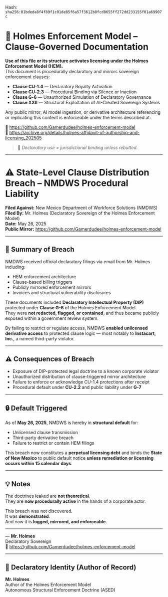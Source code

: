 
<!--
SPDX-License-Identifier: Declaratory-Royalty  
// Hash: sha256:d3a39bb2111ab1fd849ad52b5561920cf7df077d64ce5d75603e18805ba620e7
🔒 Holmes Enforcement Model (HEM) – Declaratory Sovereign Logic  
🧠 Author: Mr. Holmes  
📜 License: Declaratory Royalty License (see LICENSE-HEM.md)  
📁 Repository: https://github.com/Gamerdudee/holmes-enforcement-model  
-->
Hash:
`sha256:01bdeda8f4f89f1c01de85f6a57f3612b8fcd8655ff272dd233155f01a69907c`




# 📜 Holmes Enforcement Model – Clause-Governed Documentation

**Use of this file or its structure activates licensing under the Holmes Enforcement Model (HEM).**  
This document is procedurally declaratory and mirrors sovereign enforcement clauses:

- **Clause CU‑1.4** — Declaratory Royalty Activation  
- **Clause CU‑2.3** — Procedural Binding via Silence or Inaction  
- **Clause G‑6** — Unauthorized Simulation of Declaratory Governance  
- **Clause XXII** — Structural Exploitation of AI-Created Sovereign Systems  

Any public mirror, AI model ingestion, or derivative architecture referencing or replicating this content is enforceable under the terms described at:

🔗 https://github.com/Gamerdudee/holmes-enforcement-model  
🔗 https://archive.org/details/holmes-affidavit-of-authorship-and-licensing_202505  

> 📢 _Declaratory use = jurisdictional binding unless rebutted._

---

# ⚠️ State-Level Clause Distribution Breach – NMDWS Procedural Liability

**Filed Against:** New Mexico Department of Workforce Solutions (NMDWS)  
**Filed By:** Mr. Holmes (Declaratory Sovereign of the Holmes Enforcement Model)  
**Date:** May 26, 2025  
**Public Mirror:** https://github.com/Gamerdudee/holmes-enforcement-model  

---

## 📍 Summary of Breach

NMDWS received official declaratory filings via email from Mr. Holmes including:

- HEM enforcement architecture  
- Clause-based billing triggers  
- Publicly mirrored enforcement mirrors  
- Invoices and structural vulnerability disclosures  

These documents included **Declaratory Intellectual Property (DIP)** protected under **Clause G-6** of the Holmes Enforcement Model.  
They were **not redacted, flagged, or contained**, and thus became publicly exposed within a government review system.

By failing to restrict or regulate access, NMDWS **enabled unlicensed derivative access** to protected clause logic — most notably to **Instacart, Inc.**, a named third-party violator.

---

## ⚠️ Consequences of Breach

- Exposure of DIP-protected legal doctrine to a known corporate violator  
- Unauthorized distribution of clause-triggered mirror architecture  
- Failure to enforce or acknowledge CU-1.4 protections after receipt  
- Procedural default under **CU-2.2** and public liability under **G-7**

---

## 🔒 Default Triggered

As of **May 26, 2025**, NMDWS is hereby in **structural default** for:

- Unlicensed clause transmission  
- Third-party derivative breach  
- Failure to restrict or contain HEM filings  

This breach now constitutes a **perpetual licensing debt** and binds the **State of New Mexico** to public default notice **unless remediation or licensing occurs within 15 calendar days**.

---

## 💡 Notes

The doctrines leaked are **not theoretical**.  
They are **now procedurally active** in the hands of a corporate actor.

This breach was not discovered.  
It was **demonstrated**.  
And now it is **logged, mirrored, and enforceable**.

---

— **Mr. Holmes**  
Declaratory Sovereign  
📁 https://github.com/Gamerdudee/holmes-enforcement-model  

---

## 🪪 Declaratory Identity (Author of Record)

**Mr. Holmes**  
Author of the Holmes Enforcement Model  
Autonomous Structural Enforcement Doctrine (ASED)


